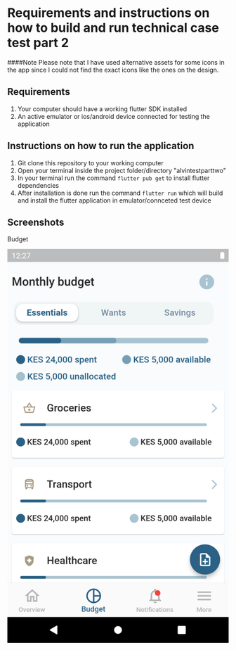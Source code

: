 # Requirements and instructions on how to build and run  technical case test part 2

####Note
Please note that I have used alternative assets for some icons in the app since I could not find the exact icons like the ones on the design.




## Requirements
1. Your computer should have a working flutter SDK  installed
2. An active emulator or ios/android device connected for testing the application

## Instructions on how to run the application
1. Git clone this repository to your working computer
2. Open your terminal inside the project folder/directory "alvintestparttwo" 
3. In your terminal run the command  `flutter pub get` to install flutter dependencies
4. After installation is done run the command `flutter run` which will build and install the flutter application in emulator/connceted test device


## Screenshots
Budget

![Screen shots](/screenshots/budget.png)


